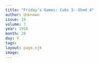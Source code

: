 ```yaml
---
title: "Friday’s Games: Cubs 5--Shed 4"
author: Unknown
issue: 19
volume: 7
year: 1916
month: 28
day: V
tags:
layout: page.njk
image:
---
```



